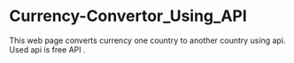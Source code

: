 # Currency-Convertor_Using_API
This web page converts currency one country to another country using api. Used api is free API . 
